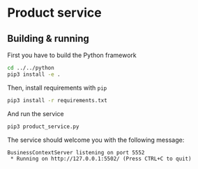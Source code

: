 # Product service

## Building & running

First you have to build the Python framework

```bash
cd ../../python
pip3 install -e .
```


Then, install requirements with `pip`

```bash
pip3 install -r requirements.txt
```

And run the service

```bash
pip3 product_service.py
```

The service should welcome you with the following message:

```
BusinessContextServer listening on port 5552
 * Running on http://127.0.0.1:5502/ (Press CTRL+C to quit)
```
